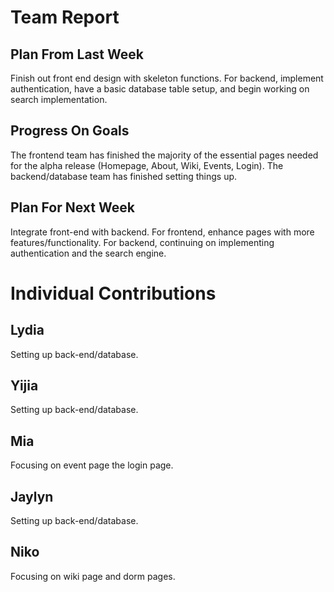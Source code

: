 # Team Report
## Plan From Last Week
Finish out front end design with skeleton functions. For backend, implement authentication, have a basic database table setup, and begin working on search implementation.

## Progress On Goals
The frontend team has finished the majority of the essential pages needed for the alpha release (Homepage, About, Wiki, Events, Login). The backend/database team has finished setting things up.  

## Plan For Next Week
Integrate front-end with backend. For frontend, enhance pages with more features/functionality. For backend, continuing on implementing authentication and the search engine.

# Individual Contributions

## Lydia
Setting up back-end/database.

## Yijia
Setting up back-end/database.

## Mia
Focusing on event page the login page. 

## Jaylyn
Setting up back-end/database.

## Niko
Focusing on wiki page and dorm pages.
